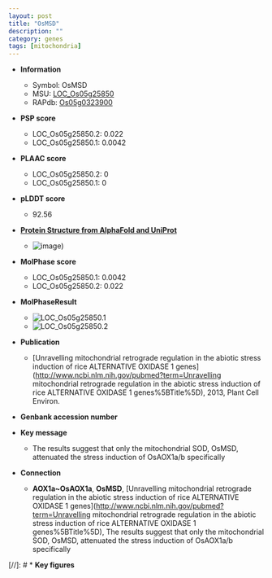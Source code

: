 ```yaml
---
layout: post
title: "OsMSD"
description: ""
category: genes
tags: [mitochondria]
---
```


* **Information**  
    + Symbol: OsMSD  
    + MSU: [LOC_Os05g25850](http://rice.plantbiology.msu.edu/cgi-bin/ORF_infopage.cgi?orf=LOC_Os05g25850)  
    + RAPdb: [Os05g0323900](http://rapdb.dna.affrc.go.jp/viewer/gbrowse_details/irgsp1?name=Os05g0323900)  

* **PSP score**  
    + LOC_Os05g25850.2: 0.022 
    + LOC_Os05g25850.1: 0.0042 

* **PLAAC score**  
    + LOC_Os05g25850.2: 0 
    + LOC_Os05g25850.1: 0 

* **pLDDT score**
    + 92.56

* **[Protein Structure from AlphaFold and UniProt](https://www.uniprot.org/uniprotkb/Q43008/entry#structure)**
    + ![image](https://ricepsp.github.io/images/Q4/AF-Q43008-F1.png))

* **MolPhase score**
    + LOC_Os05g25850.1: 0.0042
    + LOC_Os05g25850.2: 0.022

* **MolPhaseResult**
    + ![LOC_Os05g25850.1](https://ricepsp.github.io/pictures/LOC_Os05g/LOC_Os05g25850.1.png)
    + ![LOC_Os05g25850.2](https://ricepsp.github.io/pictures/LOC_Os05g/LOC_Os05g25850.2.png)

* **Publication**  
    + [Unravelling mitochondrial retrograde regulation in the abiotic stress induction of rice ALTERNATIVE OXIDASE 1 genes](http://www.ncbi.nlm.nih.gov/pubmed?term=Unravelling mitochondrial retrograde regulation in the abiotic stress induction of rice ALTERNATIVE OXIDASE 1 genes%5BTitle%5D), 2013, Plant Cell Environ.

* **Genbank accession number**  

* **Key message**  
    + The results suggest that only the mitochondrial SOD, OsMSD, attenuated the stress induction of OsAOX1a/b specifically

* **Connection**  
    + __AOX1a~OsAOX1a__, __OsMSD__, [Unravelling mitochondrial retrograde regulation in the abiotic stress induction of rice ALTERNATIVE OXIDASE 1 genes](http://www.ncbi.nlm.nih.gov/pubmed?term=Unravelling mitochondrial retrograde regulation in the abiotic stress induction of rice ALTERNATIVE OXIDASE 1 genes%5BTitle%5D), The results suggest that only the mitochondrial SOD, OsMSD, attenuated the stress induction of OsAOX1a/b specifically

[//]: # * **Key figures**  


